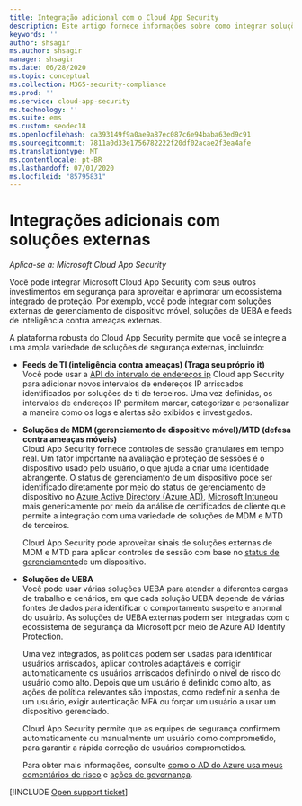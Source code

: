 ```yaml
---
title: Integração adicional com o Cloud App Security
description: Este artigo fornece informações sobre como integrar soluções de terceiros com o Cloud App Security.
keywords: ''
author: shsagir
ms.author: shsagir
manager: shsagir
ms.date: 06/28/2020
ms.topic: conceptual
ms.collection: M365-security-compliance
ms.prod: ''
ms.service: cloud-app-security
ms.technology: ''
ms.suite: ems
ms.custom: seodec18
ms.openlocfilehash: ca393149f9a0ae9a87ec087c6e94baba63ed9c91
ms.sourcegitcommit: 7811a0d33e1756782222f20df02acae2f3ea4afe
ms.translationtype: MT
ms.contentlocale: pt-BR
ms.lasthandoff: 07/01/2020
ms.locfileid: "85795831"
---
```

# <a name="additional-integrations-with-external-solutions"></a>Integrações adicionais com soluções externas

*Aplica-se a: Microsoft Cloud App Security*

Você pode integrar Microsoft Cloud App Security com seus outros investimentos em segurança para aproveitar e aprimorar um ecossistema integrado de proteção. Por exemplo, você pode integrar com soluções externas de gerenciamento de dispositivo móvel, soluções de UEBA e feeds de inteligência contra ameaças externas.

A plataforma robusta do Cloud App Security permite que você se integre a uma ampla variedade de soluções de segurança externas, incluindo:

- **Feeds de TI (inteligência contra ameaças) (Traga seu próprio it)**  
    Você pode usar a [API do intervalo de endereços ip](api-data-enrichment.md) Cloud app Security para adicionar novos intervalos de endereços IP arriscados identificados por soluções de ti de terceiros. Uma vez definidas, os intervalos de endereços IP permitem marcar, categorizar e personalizar a maneira como os logs e alertas são exibidos e investigados.

- **Soluções de MDM (gerenciamento de dispositivo móvel)/MTD (defesa contra ameaças móveis)**  
    Cloud App Security fornece controles de sessão granulares em tempo real. Um fator importante na avaliação e proteção de sessões é o dispositivo usado pelo usuário, o que ajuda a criar uma identidade abrangente. O status de gerenciamento de um dispositivo pode ser identificado diretamente por meio do status de gerenciamento de dispositivo no [Azure Active Directory (Azure AD)](/azure/active-directory/conditional-access/overview), [Microsoft Intune](/intune/mobile-threat-defense)ou mais genericamente por meio da análise de certificados de cliente que permite a integração com uma variedade de soluções de MDM e MTD de terceiros.

    Cloud App Security pode aproveitar sinais de soluções externas de MDM e MTD para aplicar controles de sessão com base no [status de gerenciamento](proxy-intro-aad.md#managed-device-identification)de um dispositivo.

- **Soluções de UEBA**  
    Você pode usar várias soluções UEBA para atender a diferentes cargas de trabalho e cenários, em que cada solução UEBA depende de várias fontes de dados para identificar o comportamento suspeito e anormal do usuário. As soluções de UEBA externas podem ser integradas com o ecossistema de segurança da Microsoft por meio de Azure AD Identity Protection.

    Uma vez integrados, as políticas podem ser usadas para identificar usuários arriscados, aplicar controles adaptáveis e corrigir automaticamente os usuários arriscados definindo o nível de risco do usuário como alto. Depois que um usuário é definido como alto, as ações de política relevantes são impostas, como redefinir a senha de um usuário, exigir autenticação MFA ou forçar um usuário a usar um dispositivo gerenciado.

    Cloud App Security permite que as equipes de segurança confirmem automaticamente ou manualmente um usuário como comprometido, para garantir a rápida correção de usuários comprometidos.

    Para obter mais informações, consulte [como o AD do Azure usa meus comentários de risco](/azure/active-directory/identity-protection/howto-identity-protection-risk-feedback#how-does-azure-ad-use-my-risk-feedback) e [ações de governança](accounts.md#governance-actions).

[!INCLUDE [Open support ticket](includes/support.md)]

